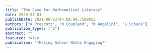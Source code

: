 ```yaml
---
title: "The Case for Mathematical Literacy"
date: 2020-01-01
publishDate: 2021-08-03T04:08:09.750905Z
authors: ["A Prescott", "M Coupland", "M Angelini", "S Schuck"]
publication_types: ["2"]
abstract: ""
featured: false
publication: "*Making School Maths Engaging*"
---
```


